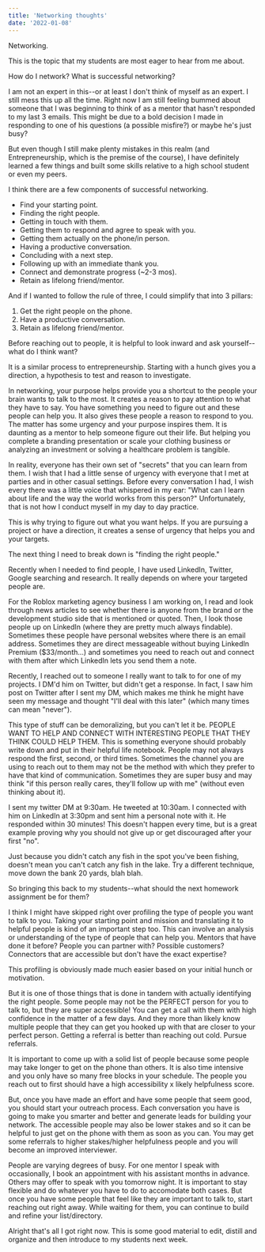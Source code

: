 ```yaml
---
title: 'Networking thoughts'
date: '2022-01-08'
---
```


Networking.

This is the topic that my students are most eager to hear from me about.

How do I network?
What is successful networking?

I am not an expert in this--or at least I don't think of myself as an expert. I still mess this up all the time. Right now I am still feeling bummed about someone that I was beginning to think of as a mentor that hasn't responded to my last 3 emails. This might be due to a bold decision I made in responding to one of his questions (a possible misfire?) or maybe he's just busy?

But even though I still make plenty mistakes in this realm (and Entrepreneurship, which is the premise of the course), I have definitely learned a few things and built some skills relative to a high school student or even my peers.

I think there are a few components of successful networking.

 * Find your starting point.
 * Finding the right people.
 * Getting in touch with them.
 * Getting them to respond and agree to speak with you.
 * Getting them actually on the phone/in person.
 * Having a productive conversation.
 * Concluding with a next step.
 * Following up with an immediate thank you.
 * Connect and demonstrate progress (~2-3 mos).
 * Retain as lifelong friend/mentor.

And if I wanted to follow the rule of three, I could simplify that into 3 pillars:

 1. Get the right people on the phone.
 2. Have a productive conversation.
 3. Retain as lifelong friend/mentor.

Before reaching out to people, it is helpful to look inward and ask yourself--what do I think want?

It is a similar process to entrepreneurship. Starting with a hunch gives you a direction, a hypothesis to test and reason to investigate.

In networking, your purpose helps provide you a shortcut to the people your brain wants to talk to the most. It creates a reason to pay attention to what they have to say. You have something you need to figure out and these people can help you. It also gives these people a reason to respond to you. The matter has some urgency and your purpose inspires them. It is daunting as a mentor to help someone figure out their life. But helping you complete a branding presentation or scale your clothing business or analyzing an investment or solving a healthcare problem is tangible.

In reality, everyone has their own set of "secrets" that you can learn from them. I wish that I had a little sense of urgency with everyone that I met at parties and in other casual settings. Before every conversation I had, I wish every there was a little voice that whispered in my ear: "What can I learn about life and the way the world works from this person?" Unfortunately, that is not how I conduct myself in my day to day practice.

This is why trying to figure out what you want helps. If you are pursuing a project or have a direction, it creates a sense of urgency that helps you and your targets.

The next thing I need to break down is "finding the right people."

Recently when I needed to find people, I have used LinkedIn, Twitter, Google searching and research. It really depends on where your targeted people are.

For the Roblox marketing agency business I am working on, I read and look through news articles to see whether there is anyone from the brand or the 
development studio side that is mentioned or quoted. Then, I look those people up on LinkedIn (where they are pretty much always findable). Sometimes these people have personal websites where there is an email address. Sometimes they are direct messageable without buying LinkedIn Premium ($33/month...) and sometimes you need to reach out and connect with them after which LinkedIn lets you send them a note.

Recently, I reached out to someone I really want to talk to for one of my projects. I DM'd him on Twitter, but didn't get a response. In fact, I saw him post on Twitter after I sent my DM, which makes me think he might have seen my message and thought "I'll deal with this later" (which many times can mean "never"). 

This type of stuff can be demoralizing, but you can't let it be. PEOPLE WANT TO HELP AND CONNECT WITH INTERESTING PEOPLE THAT THEY THINK COULD HELP THEM. This is something everyone should probably write down and put in their helpful life notebook. People may not always respond the first, second, or third times. Sometimes the channel you are using to reach out to them may not be the method with which they prefer to have that kind of communication. Sometimes they are super busy and may think "if this person really cares, they'll follow up with me" (without even thinking about it).

I sent my twitter DM at 9:30am. He tweeted at 10:30am. I connected with him on LinkedIn at 3:30pm and sent him a personal note with it. He responded within 30 minutes! This doesn't happen every time, but is a great example proving why you should not give up or get discouraged after your first "no". 

Just because you didn't catch any fish in the spot you've been fishing, doesn't mean you can't catch any fish in the lake. Try a different technique, move down the bank 20 yards, blah blah.

So bringing this back to my students--what should the next homework assignment be for them?

I think I might have skipped right over profiling the type of people you want to talk to you. Taking your starting point and mission and translating it to helpful people is kind of an important step too. This can involve an analysis or understanding of the type of people that can help you. Mentors that have done it before? People you can partner with? Possible customers? Connectors that are accessible but don't have the exact expertise?

This profiling is obviously made much easier based on your initial hunch or motivation.

But it is one of those things that is done in tandem with actually identifying the right people. Some people may not be the PERFECT person for you to talk to, but they are super accessible! You can get a call with them with high confidence in the matter of a few days. And they more than likely know multiple people that they can get you hooked up with that are closer to your perfect person. Getting a referral is better than reaching out cold. Pursue referrals.

It is important to come up with a solid list of people because some people may take longer to get on the phone than others. It is also time intensive and you only have so many free blocks in your schedule. The people you reach out to first should have a high accessibility x likely helpfulness score. 

But, once you have made an effort and have some people that seem good, you should start your outreach process. Each conversation you have is going to make you smarter and better and generate leads for building your network. The accessible people may also be lower stakes and so it can be helpful to just get on the phone with them as soon as you can. You may get some referrals to higher stakes/higher helpfulness people and you will become an improved interviewer.

People are varying degrees of busy. For one mentor I speak with occasionally, I book an appointment with his assistant months in advance. Others may offer to speak with you tomorrow night. It is important to stay flexible and do whatever you have to do to accomodate both cases. But once you have some people that feel like they are important to talk to, start reaching out right away. While waiting for them, you can continue to build and refine your list/directory. 

Alright that's all I got right now. This is some good material to edit, distill and organize and then introduce to my students next week.